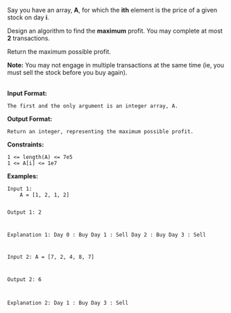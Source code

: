 <div class="markdown-content" id="problem-content">
<p>Say you have an array, <strong>A</strong>, for which the <strong>ith</strong> element is the price of a given stock on day <strong>i</strong>.</p>
<p>Design an algorithm to find the <strong>maximum</strong> profit. You may complete at most <strong>2</strong> transactions.</p>
<p>Return the maximum possible profit.</p>
<p><strong>Note:</strong> You may not engage in multiple transactions at the same time (ie, you must sell the stock before you buy again).<br/>
<br/></p>
<p><strong>Input Format:</strong></p>
<div class="highlighter-rouge"><pre class="highlight"><code>The first and the only argument is an integer array, A.
</code></pre>
</div>
<p><strong>Output Format:</strong></p>
<div class="highlighter-rouge"><pre class="highlight"><code>Return an integer, representing the maximum possible profit.
</code></pre>
</div>
<p><strong>Constraints:</strong></p>
<div class="highlighter-rouge"><pre class="highlight"><code>1 &lt;= length(A) &lt;= 7e5
1 &lt;= A[i] &lt;= 1e7
</code></pre>
</div>
<p><strong>Examples:</strong></p>
<div class="highlighter-rouge"><pre class="highlight"><code>Input 1:
    A = [1, 2, 1, 2]

Output 1:
    2

Explanation 1: 
    Day 0 : Buy 
    Day 1 : Sell
    Day 2 : Buy
    Day 3 : Sell

Input 2:
    A = [7, 2, 4, 8, 7]

Output 2:
    6

Explanation 2:
    Day 1 : Buy
    Day 3 : Sell
</code></pre>
</div>

</div>